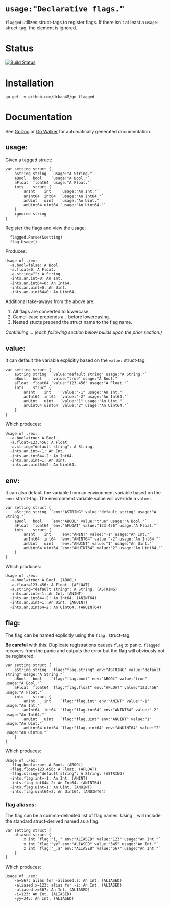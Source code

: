 # `usage:"Declarative flags."`

`flagged` utilizes struct-tags to register flags. If there isn't at least a `usage:` struct-tag, the element is ignored.

# Status

[![Build Status](https://travis-ci.org/Urban4M/go-flagged.png?branch=master)](https://travis-ci.org/Urban4M/go-flagged)


# Installation

```
go get -v github.com/Urban4M/go-flagged
```


# Documentation

See [GoDoc](http://godoc.org/github.com/Urban4M/go-flagged) or [Go Walker](http://gowalker.org/github.com/Urban4M/go-flagged) for automatically generated documentation.


## usage:

Given a tagged struct:

	var setting struct {
		aString string  `usage:"A String."`
		aBool   bool    `usage:"A Bool."`
		aFloat  float64 `usage:"A Float."`
		ints    struct {
			anInt    int    `usage:"An Int."`
			anInt64  int64  `usage:"An Int64."`
			anUint   uint   `usage:"An Uint."`
			anUint64 uint64 `usage:"An Uint64."`
		}
		ignored string
	}

Register the flags and view the usage:

	  flagged.Parse(&setting)
	  flag.Usage()

Produces:

	Usage of ./ex:
	  -a.bool=false: A Bool.
	  -a.float=0: A Float.
	  -a.string="": A String.
	  -ints.an.int=0: An Int.
	  -ints.an.int64=0: An Int64.
	  -ints.an.uint=0: An Uint.
	  -ints.an.uint64=0: An Uint64.

Additional take-aways from the above are:

1. All flags are converted to lowercase.
1. Camel-case prepends a `.` before lowercasing.
1. Nested stucts prepend the struct name to the flag name.

_Continuing ... (each following section below builds upon the prior section.)_

## value:

It can default the variable explicitly based on the `value:` struct-tag.

	var setting struct {
		aString string  `value:"default string" usage:"A String."`
		aBool   bool    `value:"true" usage:"A Bool."`
		aFloat  float64 `value:"123.456" usage:"A Float."`
		ints    struct {
			anInt    int    `value:"-1" usage:"An Int."`
			anInt64  int64  `value:"-2" usage:"An Int64."`
			anUint   uint   `value:"1" usage:"An Uint."`
			anUint64 uint64 `value:"2" usage:"An Uint64."`
		}
	}

Which produces:

	Usage of ./ex:
	  -a.bool=true: A Bool.
	  -a.float=123.456: A Float.
	  -a.string="default string": A String.
	  -ints.an.int=-1: An Int.
	  -ints.an.int64=-2: An Int64.
	  -ints.an.uint=1: An Uint.
	  -ints.an.uint64=2: An Uint64.

## env:

It can also default the variable from an environment variable based on the `env:` struct-tag. The environment variable value will override a `value:`.

	var setting struct {
		aString string  `env:"ASTRING" value:"default string" usage:"A String."`
		aBool   bool    `env:"ABOOL" value:"true" usage:"A Bool."`
		aFloat  float64 `env:"AFLOAT" value:"123.456" usage:"A Float."`
		ints    struct {
			anInt    int    `env:"ANINT" value:"-1" usage:"An Int."`
			anInt64  int64  `env:"ANINT64" value:"-2" usage:"An Int64."`
			anUint   uint   `env:"ANUINT" value:"1" usage:"An Uint."`
			anUint64 uint64 `env:"ANUINT64" value:"2" usage:"An Uint64."`
		}
	}

Which produces:

	Usage of ./ex:
	  -a.bool=true: A Bool. (ABOOL)
	  -a.float=123.456: A Float. (AFLOAT)
	  -a.string="default string": A String. (ASTRING)
	  -ints.an.int=-1: An Int. (ANINT)
	  -ints.an.int64=-2: An Int64. (ANINT64)
	  -ints.an.uint=1: An Uint. (ANUINT)
	  -ints.an.uint64=2: An Uint64. (ANUINT64)

## flag:

The flag can be named explicitly using the `flag:` struct-tag.

**Be careful** with this. Duplicate registrations causes `flag` to panic. `flagged` recovers from the panic and outputs the error but the flag will obviously not be registered.

	var setting struct {
		aString string  `flag:"flag.string" env:"ASTRING" value:"default string" usage:"A String."`
		aBool   bool    `flag:"flag.bool" env:"ABOOL" value:"true" usage:"A Bool."`
		aFloat  float64 `flag:"flag.float" env:"AFLOAT" value:"123.456" usage:"A Float."`
		ints    struct {
			anInt    int    `flag:"flag.int" env:"ANINT" value:"-1" usage:"An Int."`
			anInt64  int64  `flag:"flag.int64" env:"ANINT64" value:"-2" usage:"An Int64."`
			anUint   uint   `flag:"flag.uint" env:"ANUINT" value:"1" usage:"An Uint."`
			anUint64 uint64 `flag:"flag.uint64" env:"ANUINT64" value:"2" usage:"An Uint64."`
		}
	}

Which produces:

	Usage of ./ex:
	  -flag.bool=true: A Bool. (ABOOL)
	  -flag.float=123.456: A Float. (AFLOAT)
	  -flag.string="default string": A String. (ASTRING)
	  -ints.flag.int=-1: An Int. (ANINT)
	  -ints.flag.int64=-2: An Int64. (ANINT64)
	  -ints.flag.uint=1: An Uint. (ANUINT)
	  -ints.flag.uint64=2: An Uint64. (ANUINT64)

### flag aliases:

The flag can be a comma-delimited list of flag names. Using `_` will include the standard struct-derived named as a flag.

	var setting struct {
		aliased struct {
			x int `flag:"i,_" env:"ALIASED" value:"123" usage:"An Int."`
			y int `flag:"yy" env:"ALIASED" value:"345" usage:"An Int."`
			z int `flag:"_,a" env:"ALIASED" value:"567" usage:"An Int."`
		}
	}

Which produces:

	Usage of ./ex:
		-a=567: alias for -aliased.z: An Int. (ALIASED)
		-aliased.x=123: alias for -i: An Int. (ALIASED)
		-aliased.z=567: An Int. (ALIASED)
		-i=123: An Int. (ALIASED)
		-yy=345: An Int. (ALIASED)
